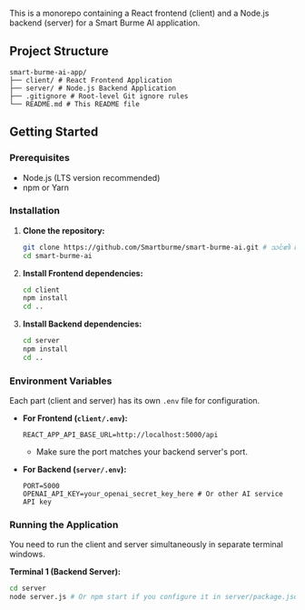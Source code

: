 
This is a monorepo containing a React frontend (client) and a Node.js backend (server) for a Smart Burme AI application.

## Project Structure
```
smart-burme-ai-app/
├── client/ # React Frontend Application
├── server/ # Node.js Backend Application
├── .gitignore # Root-level Git ignore rules
└── README.md # This README file
```
## Getting Started

### Prerequisites

*   Node.js (LTS version recommended)
*   npm or Yarn

### Installation

1.  **Clone the repository:**
    ```bash
    git clone https://github.com/Smartburme/smart-burme-ai.git # သင်၏ Repo URL
    cd smart-burme-ai
    ```

2.  **Install Frontend dependencies:**
    ```bash
    cd client
    npm install
    cd ..
    ```

3.  **Install Backend dependencies:**
    ```bash
    cd server
    npm install
    cd ..
    ```

### Environment Variables

Each part (client and server) has its own `.env` file for configuration.

*   **For Frontend (`client/.env`):**
    ```
    REACT_APP_API_BASE_URL=http://localhost:5000/api
    ```
    *   Make sure the port matches your backend server's port.

*   **For Backend (`server/.env`):**
    ```
    PORT=5000
    OPENAI_API_KEY=your_openai_secret_key_here # Or other AI service API key
    ```

### Running the Application

You need to run the client and server simultaneously in separate terminal windows.

**Terminal 1 (Backend Server):**
```bash
cd server
node server.js # Or npm start if you configure it in server/package.json
